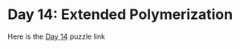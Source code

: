 # Day 14: Extended Polymerization

Here is the [Day 14](https://adventofcode.com/2021/day/14) puzzle link